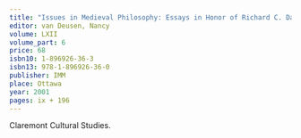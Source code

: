 ```yaml
---
title: "Issues in Medieval Philosophy: Essays in Honor of Richard C. Dales"
editor: van Deusen, Nancy	
volume: LXII
volume_part: 6
price: 68
isbn10: 1-896926-36-3
isbn13: 978-1-896926-36-0
publisher: IMM
place: Ottawa
year: 2001
pages: ix + 196
---
```

Claremont Cultural Studies.
